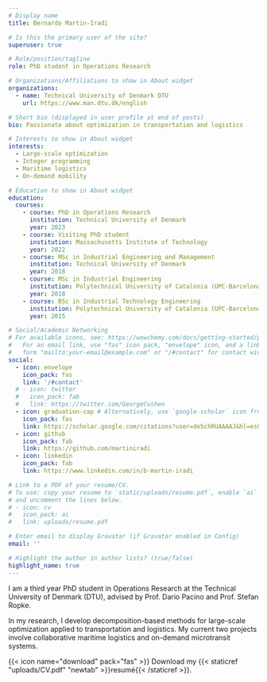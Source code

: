```yaml
---
# Display name
title: Bernardo Martin-Iradi

# Is this the primary user of the site?
superuser: true

# Role/position/tagline
role: PhD student in Operations Research

# Organizations/Affiliations to show in About widget
organizations:
  - name: Technical University of Denmark DTU
    url: https://www.man.dtu.dk/english

# Short bio (displayed in user profile at end of posts)
bio: Passionate about optimization in transportation and logistics

# Interests to show in About widget
interests:
  - Large-scale optimization
  - Integer programming
  - Maritime logistics
  - On-demand mobility

# Education to show in About widget
education:
  courses:
    - course: PhD in Operations Research
      institution: Technical University of Denmark
      year: 2023
    - course: Visiting PhD student
      institution: Massachusetts Institute of Technology
      year: 2022
    - course: MSc in Industrial Engineering and Management
      institution: Technical University of Denmark
      year: 2018
    - course: MSc in Industrial Engineering
      institution: Polytechnical University of Catalonia (UPC-BarcelonaTech)
      year: 2018
    - course: BSc in Industrial Technology Engineering
      institution: Polytechnical University of Catalonia (UPC-BarcelonaTech)
      year: 2015

# Social/Academic Networking
# For available icons, see: https://wowchemy.com/docs/getting-started/page-builder/#icons
#   For an email link, use "fas" icon pack, "envelope" icon, and a link in the
#   form "mailto:your-email@example.com" or "/#contact" for contact widget.
social:
  - icon: envelope
    icon_pack: fas
    link: '/#contact'
  # - icon: twitter
  #   icon_pack: fab
  #   link: https://twitter.com/GeorgeCushen
  - icon: graduation-cap # Alternatively, use `google-scholar` icon from `ai` icon pack
    icon_pack: fas
    link: https://scholar.google.com/citations?user=de5chRUAAAAJ&hl=es&oi=ao
  - icon: github
    icon_pack: fab
    link: https://github.com/martiniradi
  - icon: linkedin
    icon_pack: fab
    link: https://www.linkedin.com/in/b-martin-iradi

# Link to a PDF of your resume/CV.
# To use: copy your resume to `static/uploads/resume.pdf`, enable `ai` icons in `params.toml`,
# and uncomment the lines below.
# - icon: cv
#   icon_pack: ai
#   link: uploads/resume.pdf

# Enter email to display Gravatar (if Gravatar enabled in Config)
email: ''

# Highlight the author in author lists? (true/false)
highlight_name: true
---
```

I am a third year PhD student in Operations Research at the Technical University of Denmark (DTU), advised by Prof. Dario Pacino and Prof. Stefan Ropke. 
<!-- Currently, I am conducting a research stay at the Massachusetts Institute of Technology (MIT), hosted by Prof. Alexandre Jacquillat.  -->
In my research, I develop decomposition-based methods for large-scale optimization applied to transportation and logistics. My current two projects involve collaborative maritime logistics and on-demand microtransit systems. 

<!-- Nelson Bighetti is a professor of artificial intelligence at the Stanford AI Lab. His research interests include distributed robotics, mobile computing and programmable matter. He leads the Robotic Neurobiology group, which develops self-reconfiguring robots, systems of self-organizing robots, and mobile sensor networks. -->

<!-- Lorem ipsum dolor sit amet, consectetur adipiscing elit. Sed neque elit, tristique placerat feugiat ac, facilisis vitae arcu. Proin eget egestas augue. Praesent ut sem nec arcu pellentesque aliquet. Duis dapibus diam vel metus tempus vulputate. -->

{{< icon name="download" pack="fas" >}} Download my {{< staticref "uploads/CV.pdf" "newtab" >}}resumé{{< /staticref >}}.
